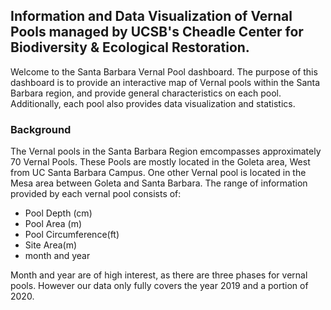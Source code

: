 

## Information and Data Visualization of Vernal Pools managed by UCSB's Cheadle Center for Biodiversity & Ecological Restoration.



Welcome to the Santa Barbara Vernal Pool dashboard. The purpose of this dashboard is to provide an interactive map of Vernal pools within the Santa Barbara region, and provide general characteristics on each pool. Additionally, each pool also provides data visualization and statistics. 


### Background


The Vernal pools in the Santa Barbara Region emcompasses approximately 70 Vernal Pools. These Pools are mostly located in the Goleta area, West from UC Santa Barbara Campus. One other Vernal pool is located in the Mesa area between Goleta and Santa Barbara. The range of information provided by each vernal pool consists of:

  - Pool Depth (cm)
  - Pool Area (m)
  - Pool Circumference(ft)
  - Site Area(m)
  - month and year
  
Month and year are of high interest, as there are three phases for vernal pools. However our data only fully covers the year 2019 and a portion of 2020.


